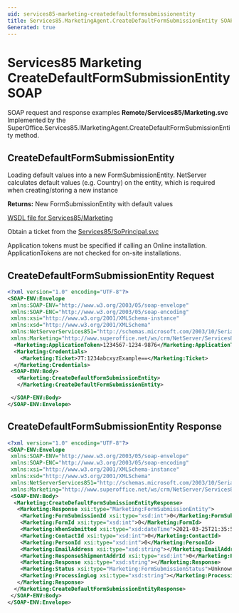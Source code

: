 ```yaml
---
uid: services85-marketing-createdefaultformsubmissionentity
title: Services85.MarketingAgent.CreateDefaultFormSubmissionEntity SOAP
Generated: true
---
```


# Services85 Marketing CreateDefaultFormSubmissionEntity SOAP

SOAP request and response examples **Remote/Services85/Marketing.svc**
Implemented by the <see cref="M:SuperOffice.Services85.IMarketingAgent.CreateDefaultFormSubmissionEntity">SuperOffice.Services85.IMarketingAgent.CreateDefaultFormSubmissionEntity</see> method.

## CreateDefaultFormSubmissionEntity

Loading default values into a new FormSubmissionEntity.
NetServer calculates default values (e.g. Country) on the entity, which is required when creating/storing a new instance


**Returns:** New FormSubmissionEntity with default values


[WSDL file for Services85/Marketing](../Services85-Marketing.md)

Obtain a ticket from the [Services85/SoPrincipal.svc](../SoPrincipal/index.md)

Application tokens must be specified if calling an Online installation. ApplicationTokens are not checked for on-site installations.

## CreateDefaultFormSubmissionEntity Request

```xml
<?xml version="1.0" encoding="UTF-8"?>
<SOAP-ENV:Envelope
 xmlns:SOAP-ENV="http://www.w3.org/2003/05/soap-envelope"
 xmlns:SOAP-ENC="http://www.w3.org/2003/05/soap-encoding"
 xmlns:xsi="http://www.w3.org/2001/XMLSchema-instance"
 xmlns:xsd="http://www.w3.org/2001/XMLSchema"
 xmlns:NetServerServices851="http://schemas.microsoft.com/2003/10/Serialization/"
 xmlns:Marketing="http://www.superoffice.net/ws/crm/NetServer/Services85">
  <Marketing:ApplicationToken>1234567-1234-9876</Marketing:ApplicationToken>
  <Marketing:Credentials>
    <Marketing:Ticket>7T:1234abcxyzExample==</Marketing:Ticket>
  </Marketing:Credentials>
 <SOAP-ENV:Body>
   <Marketing:CreateDefaultFormSubmissionEntity>
   </Marketing:CreateDefaultFormSubmissionEntity>

 </SOAP-ENV:Body>
</SOAP-ENV:Envelope>

```


## CreateDefaultFormSubmissionEntity Response

```xml
<?xml version="1.0" encoding="UTF-8"?>
<SOAP-ENV:Envelope
 xmlns:SOAP-ENV="http://www.w3.org/2003/05/soap-envelope"
 xmlns:SOAP-ENC="http://www.w3.org/2003/05/soap-encoding"
 xmlns:xsi="http://www.w3.org/2001/XMLSchema-instance"
 xmlns:xsd="http://www.w3.org/2001/XMLSchema"
 xmlns:NetServerServices851="http://schemas.microsoft.com/2003/10/Serialization/"
 xmlns:Marketing="http://www.superoffice.net/ws/crm/NetServer/Services85">
 <SOAP-ENV:Body>
  <Marketing:CreateDefaultFormSubmissionEntityResponse>
   <Marketing:Response xsi:type="Marketing:FormSubmissionEntity">
    <Marketing:FormSubmissionId xsi:type="xsd:int">0</Marketing:FormSubmissionId>
    <Marketing:FormId xsi:type="xsd:int">0</Marketing:FormId>
    <Marketing:WhenSubmitted xsi:type="xsd:dateTime">2021-03-25T21:35:51Z</Marketing:WhenSubmitted>
    <Marketing:ContactId xsi:type="xsd:int">0</Marketing:ContactId>
    <Marketing:PersonId xsi:type="xsd:int">0</Marketing:PersonId>
    <Marketing:EmailAddress xsi:type="xsd:string"></Marketing:EmailAddress>
    <Marketing:ResponseShipmentAddrId xsi:type="xsd:int">0</Marketing:ResponseShipmentAddrId>
    <Marketing:Response xsi:type="xsd:string"></Marketing:Response>
    <Marketing:Status xsi:type="Marketing:FormSubmissionStatus">Unknown</Marketing:Status>
    <Marketing:ProcessingLog xsi:type="xsd:string"></Marketing:ProcessingLog>
   </Marketing:Response>
  </Marketing:CreateDefaultFormSubmissionEntityResponse>
 </SOAP-ENV:Body>
</SOAP-ENV:Envelope>

```

